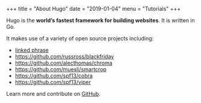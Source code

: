 +++
title = "About Hugo"
date = "2019-01-04"
menu = "Tutorials"
+++

Hugo is the **world’s fastest framework for building websites**. It is written in Go.

It makes use of a variety of open source projects including:

* [linked phrase](https://stats4biology.netlify.com/drcSeedGerm/)
* https://github.com/russross/blackfriday
* https://github.com/alecthomas/chroma
* https://github.com/muesli/smartcrop
* https://github.com/spf13/cobra
* https://github.com/spf13/viper

Learn more and contribute on [GitHub](https://github.com/gohugoio).

